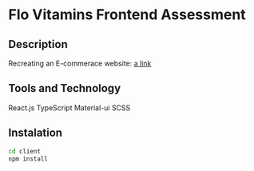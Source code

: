 # Flo Vitamins Frontend Assessment

## Description 
Recreating an E-commerace website: [a link](https://ruggable.com/pages/dog-rug)

## Tools and Technology 
React.js
TypeScript 
Material-ui
SCSS

## Instalation

```bash
cd client
npm install
```
